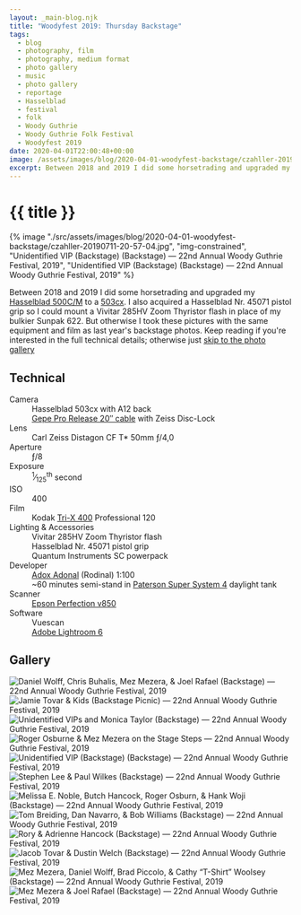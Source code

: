 ```yaml
---
layout: _main-blog.njk
title: "Woodyfest 2019: Thursday Backstage"
tags: 
  - blog
  - photography, film
  - photography, medium format
  - photo gallery
  - music
  - photo gallery
  - reportage
  - Hasselblad
  - festival
  - folk
  - Woody Guthrie
  - Woody Guthrie Folk Festival
  - Woodyfest 2019
date: 2020-04-01T22:00:48+00:00
image: /assets/images/blog/2020-04-01-woodyfest-backstage/czahller-20190711-20-57-04.jpg
excerpt: Between 2018 and 2019 I did some horsetrading and upgraded my Hasselblad 500C/M to a 503cx.
---
```

<!-- markdownlint-disable MD025 -->
# {{ title }}

<!-- markdownlint-enable MD025 --><mpb-dialog-img>

{% image "./src/assets/images/blog/2020-04-01-woodyfest-backstage/czahller-20190711-20-57-04.jpg", "img-constrained", "Unidentified VIP (Backstage) (Backstage) — 22nd Annual Woody Guthrie Festival, 2019", "Unidentified VIP (Backstage) (Backstage) — 22nd Annual Woody Guthrie Festival, 2019" %}</mpb-dialog-img>

Between <time datetime="2018">2018</time> and <time datetime="2019">2019</time> I did some horsetrading and upgraded my <a href="https://camerapedia.fandom.com/wiki/Hasselblad_500_C/M"  target="_blank" rel="external noopener">Hasselblad 500C/M</a> to a <a href="https://www.kenrockwell.com/hasselblad/503-cx.htm" target="_blank" rel="external noopener">503cx</a>. I also acquired a Hasselblad Nr. 45071 pistol grip so I could mount a Vivitar 285HV Zoom Thyristor flash in place of my bulkier Sunpak 622. But otherwise I took these pictures with the same equipment and film as <time datetime="2018-07">last year's</time> backstage photos. Keep reading if you're interested in the full technical details; otherwise just <a href="#gallery">skip to the photo gallery</a>

## Technical

  <dl>
    <dt>Camera</dt>
    <dd>Hasselblad 503cx with A12 back</dd>
    <dd><a
        href="https://www.amazon.com/gp/product/B0010CM1HC/ref=as_li_tl?ie=UTF8&camp=1789&creative=9325&creativeASIN=B0010CM1HC&linkCode=as2&tag=mercphotamzn-20&linkId=1d14d843a729d74009410f72c1d3bf41"
        target="_blank" rel="external noopener">Gepe Pro Release
        20&Prime; cable</a> with Zeiss Disc-Lock</dd>
    <dt>Lens</dt>
    <dd>Carl Zeiss Distagon CF T* 50mm
      &fnof;/4,0</dd>
    <dt>Aperture</dt>
    <dd>&fnof;/8</dd>
    <dt>Exposure</dt>
    <dd><sup>1</sup>&frasl;<sub>125</sub><sup>th</sup> second</dd>
    <dt>ISO</dt>
    <dd>400</dd>
    <dt>Film</dt>
    <dd>Kodak <a href="https://amzn.to/2VrobNA" target="_blank"
        rel="external noopener">Tri-X 400</a> Professional 120</dd>
    <dt>Lighting &amp; Accessories</dt>
    <dd>Vivitar 285HV Zoom Thyristor flash</dd>
    <dd>Hasselblad Nr. 45071 pistol grip</dd>
    <dd>Quantum Instruments SC powerpack</dd>
    <dt>Developer</dt>
    <dd><a id="CZ12054"
        href="https://adorama.rfvk.net/c/63213/29622/1036?prodsku=CZ12054&u=https%3A%2F%2Fwww.adorama.com%2FCZ12054.html&intsrc=PUI1_230"
        target="_blank" rel="noopener">Adox Adonal</a> (Rodinal)
      1:100</dd>
    <dd><time datetime="P1H">~60 minutes</time> semi-stand in <a
        href="https://www.amazon.com/gp/product/B0000BZMIH/ref=as_li_tl?ie=UTF8&camp=1789&creative=9325&creativeASIN=B0000BZMIH&linkCode=as2&tag=mercphotamzn-20&linkId=c84b3b46d9a0594ec0ee78b93b96f78c"
        target="_blank" rel="external noopener">Paterson Super System
        4</a> daylight tank</dd>
    <dt>Scanner</dt>
    <dd><a
        href="https://www.amazon.com/gp/product/B00OCEJMG8/ref=as_li_tl?ie=UTF8&tag=mercphotamzn-20&camp=1789&creative=9325&linkCode=as2&creativeASIN=B00OCEJMG8&linkId=62b44b123defe5a0a3092689c7e61739"
        target="_blank" rel="external noopener">Epson Perfection
        v850</a></dd>
    <dt>Software</dt>
    <dd>Vuescan</dd>
    <dd><a href="https://amzn.to/2PVnqGm" target="_blank"
        rel="external noopener">Adobe Lightroom 6</a></dd>
  </dl>

## Gallery

<mpb-dialog-gallery hint rel cols="8">
  
  ![Daniel Wolff, Chris Buhalis, Mez Mezera, & Joel Rafael (Backstage) — 22nd Annual Woody Guthrie Festival, 2019](/assets/images/blog/2020-04-01-woodyfest-backstage/czahller-20190711-19-45-20.jpg)
  ![Jamie Tovar & Kids (Backstage Picnic) — 22nd Annual Woody Guthrie Festival, 2019](/assets/images/blog/2020-04-01-woodyfest-backstage/czahller-20190711-19-45-55.jpg)
  ![Unidentified VIPs and Monica Taylor (Backstage) — 22nd Annual Woody Guthrie Festival, 2019](/assets/images/blog/2020-04-01-woodyfest-backstage/czahller-20190711-19-47-16.jpg)
  ![Roger Osburne & Mez Mezera on the Stage Steps — 22nd Annual Woody Guthrie Festival, 2019](/assets/images/blog/2020-04-01-woodyfest-backstage/czahller-20190711-19-50-47.jpg)
  ![Unidentified VIP (Backstage) (Backstage) — 22nd Annual Woody Guthrie Festival, 2019](/assets/images/blog/2020-04-01-woodyfest-backstage/czahller-20190711-19-53-43.jpg)
  ![Stephen Lee & Paul Wilkes (Backstage) — 22nd Annual Woody Guthrie Festival, 2019](/assets/images/blog/2020-04-01-woodyfest-backstage/czahller-20190711-19-56-33.jpg)
  ![Melissa E. Noble, Butch Hancock, Roger Osburn, & Hank Woji (Backstage) — 22nd Annual Woody Guthrie Festival, 2019](/assets/images/blog/2020-04-01-woodyfest-backstage/czahller-20190711-19-58-51.jpg)
  ![Tom Breiding, Dan Navarro, & Bob Williams (Backstage) — 22nd Annual Woody Guthrie Festival, 2019](/assets/images/blog/2020-04-01-woodyfest-backstage/czahller-20190711-20-48-22.jpg)
  ![Rory & Adrienne Hancock (Backstage) — 22nd Annual Woody Guthrie Festival, 2019](/assets/images/blog/2020-04-01-woodyfest-backstage/czahller-20190711-20-57-04.jpg)
  ![Jacob Tovar & Dustin Welch (Backstage) — 22nd Annual Woody Guthrie Festival, 2019](/assets/images/blog/2020-04-01-woodyfest-backstage/czahller-20190711-20-59-39.jpg)
  ![Mez Mezera, Daniel Wolff, Brad Piccolo, & Cathy “T-Shirt” Woolsey (Backstage) — 22nd Annual Woody Guthrie Festival, 2019](/assets/images/blog/2020-04-01-woodyfest-backstage/czahller-20190711-21-01-27.jpg)
  ![Mez Mezera & Joel Rafael (Backstage) — 22nd Annual Woody Guthrie Festival, 2019](/assets/images/blog/2020-04-01-woodyfest-backstage/czahller-20190711-21-03-41.jpg)
</mpb-dialog-gallery>
